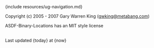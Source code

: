 <div id="footer">
{include resources/ug-navigation.md}

Copyright (c) 2005 - 2007 Gary Warren King (gwking@metabang.com) 

ASDF-Binary-Locations has an MIT style license

<br>
<div id="timestamp">Last updated {today} at {now}</div>
</div>